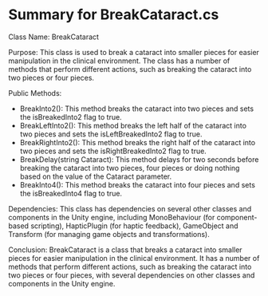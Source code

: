 # Summary for BreakCataract.cs


Class Name: BreakCataract

Purpose: This class is used to break a cataract into smaller pieces for easier manipulation in the clinical environment. The class has a number of methods that perform different actions, such as breaking the cataract into two pieces or four pieces.

Public Methods:

* BreakInto2(): This method breaks the cataract into two pieces and sets the isBreakedInto2 flag to true.
* BreakLeftInto2(): This method breaks the left half of the cataract into two pieces and sets the isLeftBreakedInto2 flag to true.
* BreakRightInto2(): This method breaks the right half of the cataract into two pieces and sets the isRightBreakedInto2 flag to true.
* BreakDelay(string Cataract): This method delays for two seconds before breaking the cataract into two pieces, four pieces or doing nothing based on the value of the Cataract parameter.
* BreakInto4(): This method breaks the cataract into four pieces and sets the isBreakedInto4 flag to true.

Dependencies: This class has dependencies on several other classes and components in the Unity engine, including MonoBehaviour (for component-based scripting), HapticPlugin (for haptic feedback), GameObject and Transform (for managing game objects and transformations).

Conclusion:
BreakCataract is a class that breaks a cataract into smaller pieces for easier manipulation in the clinical environment. It has a number of methods that perform different actions, such as breaking the cataract into two pieces or four pieces, with several dependencies on other classes and components in the Unity engine.